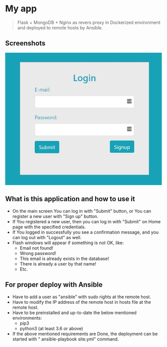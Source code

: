 # My app
> Flask + MongoDB + Nginx as revers proxy in Dockerized environment and deployed to remote hosts by Ansible.

## Screenshots
![App Screenshot](./img/app.JPG)

## What is this application and how to use it
* On the main screen You can log in with "Submit" button, or You can register a new user  with "Sign up" button.
* If You registered a new user, then you can log in with "Submit" on Home page with the specified credentials.
* If You logged in successfully you see a confirmation message, and you can log out with "Logout" as well.
* Flash windows will appear if something is not OK, like:
    - Email not found!
    - Wrong password!
    - This email is already exists in the database!
    - There is already a user by that name!
    - Etc.


## For proper deploy with Ansible
* Have to add a user as "ansible" with sudo rights at the remote host.
* Have to modify the IP address of the remote host in hosts file at the remote host.
* Have to be preinstalled and up-to-date the below mentioned environments:
    - pip3
    - python3 (at least 3.6 or above)
* If the above mentioned requirements are Done, the deployment can be started with " ansible-playbook site.yml" command.
